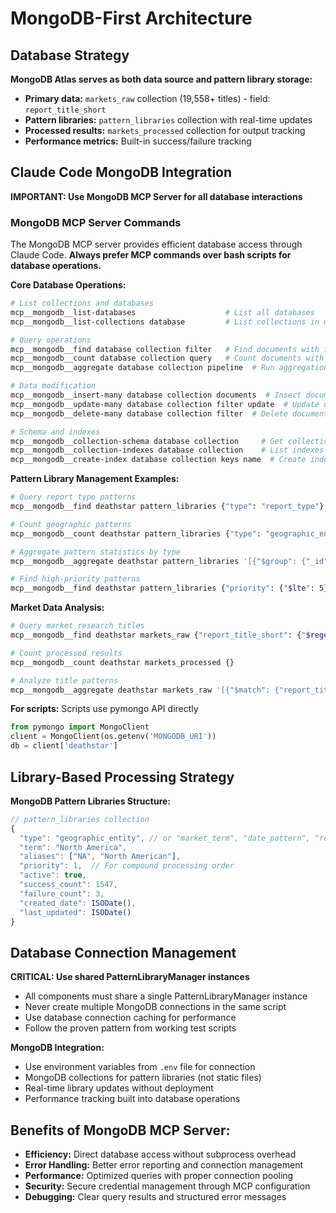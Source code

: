 # MongoDB-First Architecture

## Database Strategy
**MongoDB Atlas serves as both data source and pattern library storage:**
- **Primary data:** `markets_raw` collection (19,558+ titles) - field: `report_title_short`
- **Pattern libraries:** `pattern_libraries` collection with real-time updates
- **Processed results:** `markets_processed` collection for output tracking
- **Performance metrics:** Built-in success/failure tracking

## Claude Code MongoDB Integration
**IMPORTANT: Use MongoDB MCP Server for all database interactions**

### MongoDB MCP Server Commands
The MongoDB MCP server provides efficient database access through Claude Code. **Always prefer MCP commands over bash scripts for database operations.**

**Core Database Operations:**
```bash
# List collections and databases
mcp__mongodb__list-databases                    # List all databases
mcp__mongodb__list-collections database         # List collections in database

# Query operations
mcp__mongodb__find database collection filter   # Find documents with filter
mcp__mongodb__count database collection query   # Count documents with query
mcp__mongodb__aggregate database collection pipeline  # Run aggregation pipeline

# Data modification
mcp__mongodb__insert-many database collection documents  # Insert documents
mcp__mongodb__update-many database collection filter update  # Update documents
mcp__mongodb__delete-many database collection filter  # Delete documents

# Schema and indexes
mcp__mongodb__collection-schema database collection     # Get collection schema
mcp__mongodb__collection-indexes database collection    # List indexes
mcp__mongodb__create-index database collection keys name  # Create index
```

**Pattern Library Management Examples:**
```bash
# Query report type patterns
mcp__mongodb__find deathstar pattern_libraries {"type": "report_type"}

# Count geographic patterns
mcp__mongodb__count deathstar pattern_libraries {"type": "geographic_entity"}

# Aggregate pattern statistics by type
mcp__mongodb__aggregate deathstar pattern_libraries '[{"$group": {"_id": "$type", "count": {"$sum": 1}}}]'

# Find high-priority patterns
mcp__mongodb__find deathstar pattern_libraries {"priority": {"$lte": 5}, "active": true}
```

**Market Data Analysis:**
```bash
# Query market research titles
mcp__mongodb__find deathstar markets_raw {"report_title_short": {"$regex": "Market", "$options": "i"}}

# Count processed results
mcp__mongodb__count deathstar markets_processed {}

# Analyze title patterns
mcp__mongodb__aggregate deathstar markets_raw '[{"$match": {"report_title_short": {"$regex": "2024"}}}, {"$count": "titles_with_2024"}]'
```

**For scripts:** Scripts use pymongo API directly
```python
from pymongo import MongoClient
client = MongoClient(os.getenv('MONGODB_URI'))
db = client['deathstar']
```

## Library-Based Processing Strategy

**MongoDB Pattern Libraries Structure:**
```javascript
// pattern_libraries collection
{
  "type": "geographic_entity", // or "market_term", "date_pattern", "report_type"
  "term": "North America",
  "aliases": ["NA", "North American"],
  "priority": 1,  // For compound processing order
  "active": true,
  "success_count": 1547,
  "failure_count": 3,
  "created_date": ISODate(),
  "last_updated": ISODate()
}
```

## Database Connection Management
**CRITICAL: Use shared PatternLibraryManager instances**
- All components must share a single PatternLibraryManager instance
- Never create multiple MongoDB connections in the same script
- Use database connection caching for performance
- Follow the proven pattern from working test scripts

**MongoDB Integration:**
- Use environment variables from `.env` file for connection
- MongoDB collections for pattern libraries (not static files)
- Real-time library updates without deployment
- Performance tracking built into database operations

## Benefits of MongoDB MCP Server:
- **Efficiency:** Direct database access without subprocess overhead
- **Error Handling:** Better error reporting and connection management  
- **Performance:** Optimized queries with proper connection pooling
- **Security:** Secure credential management through MCP configuration
- **Debugging:** Clear query results and structured error messages